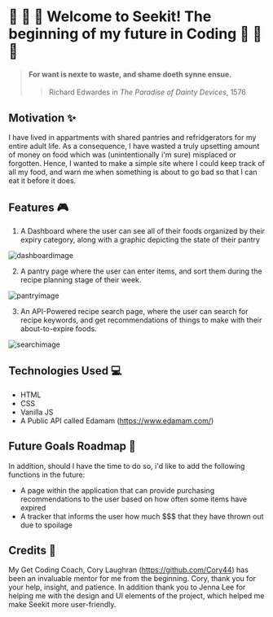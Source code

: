 # :green_apple: :grapes: :tomato: **Welcome to Seekit! The beginning of my future in Coding** :honey_pot: :bread: :cherries:

> #### For want is nexte to waste, and shame doeth synne ensue.
>
> > Richard Edwardes in _The Paradise of Dainty Devices_, 1576

## **Motivation** :sparkles:

I have lived in appartments with shared pantries and refridgerators for my entire adult life. As a consequence, I have wasted a truly upsetting amount of money on food which was (unintentionally i'm sure) misplaced or forgotten. Hence, I wanted to make a simple site where I could keep track of all my food, and warn me when something is about to go bad so that I can eat it before it does.

## **Features** :video_game:

1. A Dashboard where the user can see all of their foods organized by their expiry category, along with a graphic depicting the state of their pantry

![dashboardimage](/Assets/images/DashReadMe.png)

2. A pantry page where the user can enter items, and sort them during the recipe planning stage of their week.

![pantryimage](/Assets/images/PantReadMe.png)

3. An API-Powered recipe search page, where the user can search for recipe keywords, and get recommendations of things to make with their about-to-expire foods.

![searchimage](/Assets/images/SearchReadMe.png)

## **Technologies Used** :computer:

- HTML
- CSS
- Vanilla JS
- A Public API called Edamam (https://www.edamam.com/)

## **Future Goals Roadmap** :car:

In addition, should I have the time to do so, i'd like to add the following functions in the future:

- A page within the application that can provide purchasing recommendations to the user based on how often some items have expired
- A tracker that informs the user how much $$$ that they have thrown out due to spoilage

## **Credits** :raised_hands:

My Get Coding Coach, Cory Laughran (https://github.com/Cory44) has been an invaluable mentor for me from the beginning. Cory, thank you for your help, insight, and patience. In addition thank you to Jenna Lee for helping me with the design and UI elements of the project, which helped me make Seekit more user-friendly.
